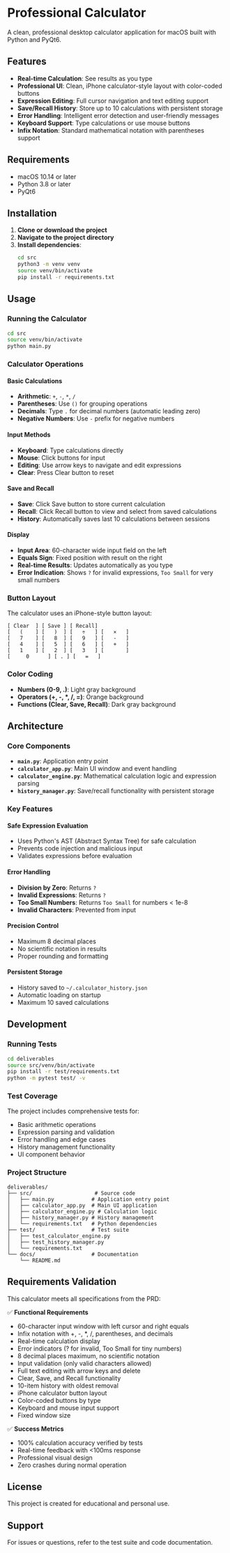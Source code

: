 # Professional Calculator

A clean, professional desktop calculator application for macOS built with Python and PyQt6.

## Features

- **Real-time Calculation**: See results as you type
- **Professional UI**: Clean, iPhone calculator-style layout with color-coded buttons
- **Expression Editing**: Full cursor navigation and text editing support
- **Save/Recall History**: Store up to 10 calculations with persistent storage
- **Error Handling**: Intelligent error detection and user-friendly messages
- **Keyboard Support**: Type calculations or use mouse buttons
- **Infix Notation**: Standard mathematical notation with parentheses support

## Requirements

- macOS 10.14 or later
- Python 3.8 or later
- PyQt6

## Installation

1. **Clone or download the project**
2. **Navigate to the project directory**
3. **Install dependencies**:
   ```bash
   cd src
   python3 -m venv venv
   source venv/bin/activate
   pip install -r requirements.txt
   ```

## Usage

### Running the Calculator

```bash
cd src
source venv/bin/activate
python main.py
```

### Calculator Operations

#### Basic Calculations
- **Arithmetic**: `+`, `-`, `*`, `/`
- **Parentheses**: Use `()` for grouping operations
- **Decimals**: Type `.` for decimal numbers (automatic leading zero)
- **Negative Numbers**: Use `-` prefix for negative numbers

#### Input Methods
- **Keyboard**: Type calculations directly
- **Mouse**: Click buttons for input
- **Editing**: Use arrow keys to navigate and edit expressions
- **Clear**: Press Clear button to reset

#### Save and Recall
- **Save**: Click Save button to store current calculation
- **Recall**: Click Recall button to view and select from saved calculations
- **History**: Automatically saves last 10 calculations between sessions

#### Display
- **Input Area**: 60-character wide input field on the left
- **Equals Sign**: Fixed position with result on the right
- **Real-time Results**: Updates automatically as you type
- **Error Indication**: Shows `?` for invalid expressions, `Too Small` for very small numbers

### Button Layout

The calculator uses an iPhone-style button layout:

```
[ Clear  ] [ Save ] [ Recall]
[   (    ] [   )  ] [   ÷   ] [   ×   ]
[   7    ] [   8  ] [   9   ] [   -   ]
[   4    ] [   5  ] [   6   ] [   +   ]
[   1    ] [   2  ] [   3   ] [       ]
[     0      ] [ . ] [   =   ]
```

### Color Coding
- **Numbers (0-9, .)**: Light gray background
- **Operators (+, -, *, /, =)**: Orange background
- **Functions (Clear, Save, Recall)**: Dark gray background

## Architecture

### Core Components

- **`main.py`**: Application entry point
- **`calculator_app.py`**: Main UI window and event handling
- **`calculator_engine.py`**: Mathematical calculation logic and expression parsing
- **`history_manager.py`**: Save/recall functionality with persistent storage

### Key Features

#### Safe Expression Evaluation
- Uses Python's AST (Abstract Syntax Tree) for safe calculation
- Prevents code injection and malicious input
- Validates expressions before evaluation

#### Error Handling
- **Division by Zero**: Returns `?`
- **Invalid Expressions**: Returns `?` 
- **Too Small Numbers**: Returns `Too Small` for numbers < 1e-8
- **Invalid Characters**: Prevented from input

#### Precision Control
- Maximum 8 decimal places
- No scientific notation in results
- Proper rounding and formatting

#### Persistent Storage
- History saved to `~/.calculator_history.json`
- Automatic loading on startup
- Maximum 10 saved calculations

## Development

### Running Tests

```bash
cd deliverables
source src/venv/bin/activate
pip install -r test/requirements.txt
python -m pytest test/ -v
```

### Test Coverage

The project includes comprehensive tests for:
- Basic arithmetic operations
- Expression parsing and validation
- Error handling and edge cases
- History management functionality
- UI component behavior

### Project Structure

```
deliverables/
├── src/                    # Source code
│   ├── main.py            # Application entry point
│   ├── calculator_app.py  # Main UI application
│   ├── calculator_engine.py # Calculation logic
│   ├── history_manager.py # History management
│   └── requirements.txt   # Python dependencies
├── test/                  # Test suite
│   ├── test_calculator_engine.py
│   ├── test_history_manager.py
│   └── requirements.txt
└── docs/                  # Documentation
    └── README.md
```

## Requirements Validation

This calculator meets all specifications from the PRD:

✅ **Functional Requirements**
- 60-character input window with left cursor and right equals
- Infix notation with +, -, *, /, parentheses, and decimals
- Real-time calculation display
- Error indicators (? for invalid, Too Small for tiny numbers)
- 8 decimal places maximum, no scientific notation
- Input validation (only valid characters allowed)
- Full text editing with arrow keys and delete
- Clear, Save, and Recall functionality
- 10-item history with oldest removal
- iPhone calculator button layout
- Color-coded buttons by type
- Keyboard and mouse input support
- Fixed window size

✅ **Success Metrics**
- 100% calculation accuracy verified by tests
- Real-time feedback with <100ms response
- Professional visual design
- Zero crashes during normal operation

## License

This project is created for educational and personal use.

## Support

For issues or questions, refer to the test suite and code documentation.